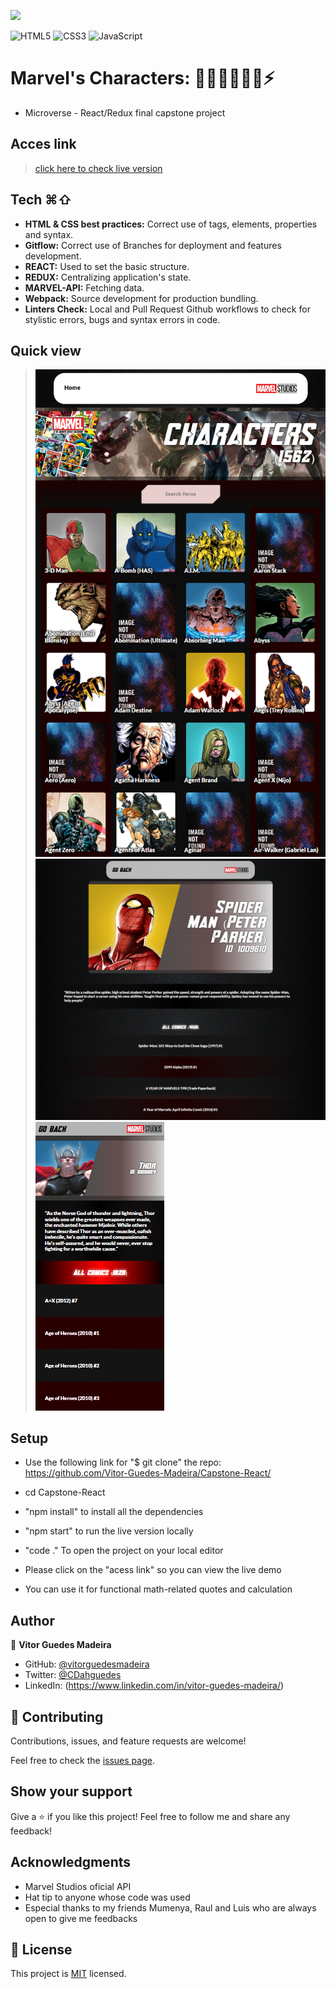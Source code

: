 ![](https://img.shields.io/badge/Microverse-blueviolet)

![HTML5](https://img.shields.io/badge/html5-%23E34F26.svg?style=for-the-badge&logo=html5&logoColor=white) ![CSS3](https://img.shields.io/badge/css3-%231572B6.svg?style=for-the-badge&logo=css3&logoColor=white) ![JavaScript](https://img.shields.io/badge/javascript-%23323330.svg?style=for-the-badge&logo=javascript&logoColor=%23F7DF1E)
# Marvel's Characters: 🦸🏻‍♂️🦸🏻‍♀️⚡
- Microverse - React/Redux final capstone project

## Acces link
> [click here to check live version](https://capstone-react-vitorguedesmadeira.netlify.app/)

## Tech ⌘⇧
- **HTML & CSS best practices:** Correct use of tags, elements, properties and syntax.
- **Gitflow:**  Correct use of Branches for deployment and features development.
- **REACT:**  Used to set the basic structure.
- **REDUX:** Centralizing application's state.
- **MARVEL-API:** Fetching data.
- **Webpack:**  Source development for production bundling.
- **Linters Check:** Local and Pull Request Github workflows to check for stylistic errors, bugs and syntax errors in code.

## Quick view
> ![](src/images/desktopversion1.png)
> ![](src/images/desktopversion2.png)
> ![](src/images/mobileversion1.png)

## Setup

- Use the following link for "$ git clone" the repo:
https://github.com/Vitor-Guedes-Madeira/Capstone-React/
- cd Capstone-React
- "npm install" to install all the dependencies
- "npm start" to run the live version locally
- "code ." To open the project on your local editor

- Please click on the "acess link" so you can view the live demo
- You can use it for functional math-related quotes and calculation

## Author

👤 **Vitor Guedes Madeira**
- GitHub: [@vitorguedesmadeira](https://github.com/VitorGuedesMadeira)
- Twitter: [@CDahguedes](https://twitter.com/CDahguedes)
- LinkedIn: (https://www.linkedin.com/in/vitor-guedes-madeira/)

## 🤝 Contributing

Contributions, issues, and feature requests are welcome!

Feel free to check the [issues page](../../issues/).

## Show your support

Give a ⭐️ if you like this project!
Feel free to follow me and share any feedback!

## Acknowledgments

- Marvel Studios oficial API
- Hat tip to anyone whose code was used
- Especial thanks to my friends Mumenya, Raul and Luis who are always open to give me feedbacks

## 📝 License

This project is [MIT](./MIT.md) licensed.